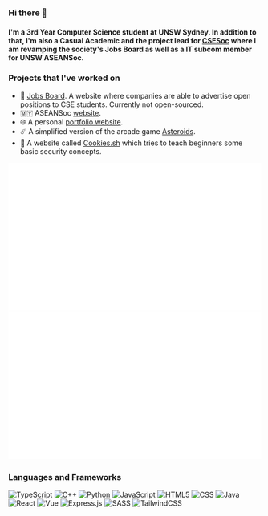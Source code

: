 ### Hi there 👋

#### I'm a 3rd Year Computer Science student at UNSW Sydney. In addition to that, I'm also a Casual Academic and the project lead for [CSESoc](https://csesoc.unsw.edu.au) where I am revamping the society's Jobs Board as well as a IT subcom member for UNSW ASEANSoc.

### Projects that I've worked on

- 💼 [Jobs Board](https://jobsboard.csesoc.unsw.edu.au/). A website where companies are able to advertise open positions to CSE students. Currently not open-sourced.
- 🇲🇾 ASEANSoc [website](https://www.unswaseansociety.com/).
- 🌐 A personal [portfolio website](https://darianlmj.dev).
- ☄️ A simplified version of the arcade game [Asteroids](https://github.com/Darianlmj/Asteroids).
- 🍪 A website called [Cookies.sh](https://cookies-sh.web.app/) which tries to teach beginners some basic security concepts.

<a href="https://github.com/jstrieb/github-stats">

  ![](https://raw.githubusercontent.com/Darianlmj/github-stats/master/generated/overview.svg)
  ![](https://raw.githubusercontent.com/Darianlmj/github-stats/master/generated/languages.svg)

</a>

### Languages and Frameworks
![TypeScript](https://img.shields.io/badge/typescript-%23007ACC.svg?style=for-the-badge&logo=typescript&logoColor=white)
![C++](https://img.shields.io/badge/C++-00599C?style=for-the-badge&logo=C%2B%2B&logoColor=white)
![Python](https://img.shields.io/badge/python-3670A0?style=for-the-badge&logo=python&logoColor=ffdd54)
![JavaScript](https://img.shields.io/badge/javascript-%23323330.svg?style=for-the-badge&logo=javascript&logoColor=%23F7DF1E)
![HTML5](https://img.shields.io/badge/html5-%23E34F26.svg?style=for-the-badge&logo=html5&logoColor=white)
![CSS](https://img.shields.io/badge/CSS-239120?&style=for-the-badge&logo=css3&logoColor=white)
![Java](https://img.shields.io/badge/Java-ED8B00?style=for-the-badge&logo=java&logoColor=white)
![React](https://img.shields.io/badge/react-%2320232a.svg?style=for-the-badge&logo=react&logoColor=%2361DAFB)
![Vue](https://img.shields.io/badge/Vue.js-35495E?style=for-the-badge&logo=vue.js&logoColor=4FC08D)
![Express.js](https://img.shields.io/badge/express.js-%23404d59.svg?style=for-the-badge&logo=express&logoColor=%2361DAFB)
![SASS](https://img.shields.io/badge/SASS-hotpink.svg?style=for-the-badge&logo=SASS&logoColor=white)
![TailwindCSS](https://img.shields.io/badge/tailwindcss-%2338B2AC.svg?style=for-the-badge&logo=tailwind-css&logoColor=white)
